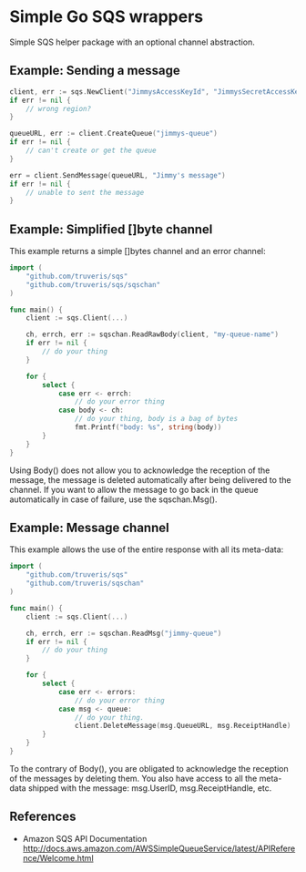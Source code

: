 # Simple Go SQS wrappers

Simple SQS helper package with an optional channel abstraction.

## Example: Sending a message
```go
client, err := sqs.NewClient("JimmysAccessKeyId", "JimmysSecretAccessKey", "us-east-1")
if err != nil {
	// wrong region?
}

queueURL, err := client.CreateQueue("jimmys-queue")
if err != nil {
	// can't create or get the queue
}

err = client.SendMessage(queueURL, "Jimmy's message")
if err != nil {
	// unable to sent the message
}
```

## Example: Simplified []byte channel
This example returns a simple []bytes channel and an error channel:

```go
import (
	"github.com/truveris/sqs"
	"github.com/truveris/sqs/sqschan"
)

func main() {
	client := sqs.Client(...)

	ch, errch, err := sqschan.ReadRawBody(client, "my-queue-name")
	if err != nil {
		// do your thing
	}

	for {
		select {
			case err <- errch:
				// do your error thing
			case body <- ch:
				// do your thing, body is a bag of bytes
				fmt.Printf("body: %s", string(body))
		}
	}
}
```

Using Body() does not allow you to acknowledge the reception of the message,
the message is deleted automatically after being delivered to the channel.  If
you want to allow the message to go back in the queue automatically in case of
failure, use the sqschan.Msg().

## Example: Message channel
This example allows the use of the entire response with all its meta-data:

```go
import (
	"github.com/truveris/sqs"
	"github.com/truveris/sqschan"
)

func main() {
	client := sqs.Client(...)

	ch, errch, err := sqschan.ReadMsg("jimmy-queue")
	if err != nil {
		// do your thing
	}

	for {
		select {
			case err <- errors:
				// do your error thing
			case msg <- queue:
				// do your thing.
				client.DeleteMessage(msg.QueueURL, msg.ReceiptHandle)
		}
	}
}
```

To the contrary of Body(), you are obligated to acknowledge the reception of
the messages by deleting them. You also have access to all the meta-data
shipped with the message: msg.UserID, msg.ReceiptHandle, etc.

## References
 * Amazon SQS API Documentation
   http://docs.aws.amazon.com/AWSSimpleQueueService/latest/APIReference/Welcome.html
